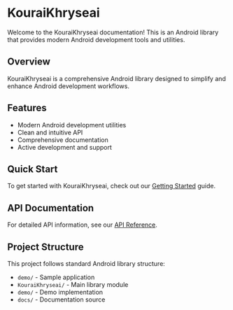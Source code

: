 # KouraiKhryseai

Welcome to the KouraiKhryseai documentation! This is an Android library that provides modern Android development tools and utilities.

## Overview

KouraiKhryseai is a comprehensive Android library designed to simplify and enhance Android development workflows.

## Features

- Modern Android development utilities
- Clean and intuitive API
- Comprehensive documentation
- Active development and support

## Quick Start

To get started with KouraiKhryseai, check out our [Getting Started](getting-started.md) guide.

## API Documentation

For detailed API information, see our [API Reference](api-reference.md).

## Project Structure

This project follows standard Android library structure:

- `demo/` - Sample application
- `KouraiKhryseai/` - Main library module
- `demo/` - Demo implementation
- `docs/` - Documentation source
